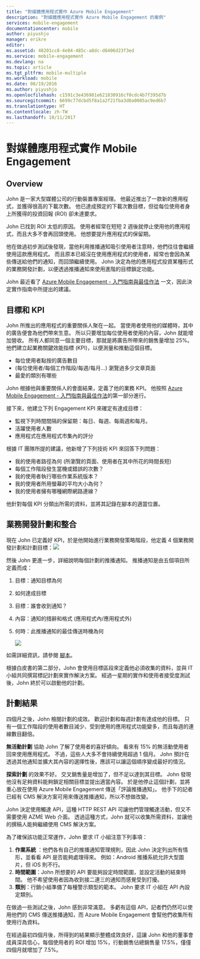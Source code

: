 ```yaml
---
title: "對媒體應用程式實作 Azure Mobile Engagement"
description: "對媒體應用程式實作 Azure Mobile Engagement 的案例"
services: mobile-engagement
documentationcenter: mobile
author: piyushjo
manager: erikre
editor: 
ms.assetid: 48201cc8-4e04-485c-a8dc-d6406d23f3ed
ms.service: mobile-engagement
ms.devlang: na
ms.topic: article
ms.tgt_pltfrm: mobile-multiple
ms.workload: mobile
ms.date: 08/19/2016
ms.author: piyushjo
ms.openlocfilehash: c1591c3e436981e621830916cf0cdc4b7f395d7b
ms.sourcegitcommit: 6699c77dcbd5f8a1a2f21fba3d0a0005ac9ed6b7
ms.translationtype: HT
ms.contentlocale: zh-TW
ms.lasthandoff: 10/11/2017
---
```

# <a name="implement-mobile-engagement-with-media-app"></a>對媒體應用程式實作 Mobile Engagement
## <a name="overview"></a>Overview
John 是一家大型媒體公司的行動裝置專案經理。 他最近推出了一款新的應用程式，並獲得很高的下載次數。 他已達成預定的下載次數目標，但從每位使用者身上所獲得的投資回報 (ROI) 卻未達要求。 

John 已找到 ROI 太低的原因。 使用者經常在短短 2 週後就停止使用他的應用程式，而且大多不會再回頭使用。 他想要提升應用程式的保留期。

他在做過初步測試後發現，當他利用推播通知吸引使用者注意時，他們往往會繼續使用這款應用程式。 而且原本已經沒在使用應用程式的使用者，經常也會因為某些傳送給他們的通知，而回頭繼續使用。 John 決定為他的應用程式投資某種形式的業務開發計劃，以便透過推播通知來使用進階的目標鎖定功能。

John 最近看了 [Azure Mobile Engagement - 入門指南與最佳作法](mobile-engagement-getting-started-best-practices.md) 一文，因此決定實作指南中所提出的建議。

## <a name="objectives-and-kpis"></a>目標和 KPI
John 所推出的應用程式的重要關係人聚在一起。 當使用者使用他的媒體時，其中的廣告便會為他們帶來生意。 所以只要增加每位使用者使用的內容，John 就能增加營收。 所有人都同意一個主要目標，那就是將廣告所帶來的銷售量增加 25%。 他們建立起業務關鍵效能指標 (KPI)，以便測量和推動這個目標。

* 每位使用者點按的廣告數目
* (每位使用者/每個工作階段/每週/每月...) 瀏覽過多少文章頁面
* 最愛的類別有哪些

John 根據他與重要關係人的會面結果，定義了他的業務 KPI。 他按照 [Azure Mobile Engagement - 入門指南與最佳作法](mobile-engagement-getting-started-best-practices.md)的第一部分進行。 

接下來，他建立下列 Engagement KPI 來確定有達成目標：

* 監視下列時間間隔的保留期：每日、每週、每兩週和每月。
* 活躍使用者人數
* 應用程式在應用程式市集內的評分

根據 IT 團隊所提的建議，他新增了下列技術 KPI 來回答下列問題：

* 我的使用者路徑為何 (所瀏覽的頁面、使用者在其中所花的時間長短)
* 每個工作階段發生當機或錯誤的次數？
* 我的使用者執行哪些作業系統版本？
* 我的使用者所用螢幕的平均大小為何？
* 我的使用者擁有哪種網際網路連線？

他針對每個 KPI 分類出所需的資料，並將其記錄在腳本的適當位置。

## <a name="engagement-program-and-integration"></a>業務開發計劃和整合
現在 John 已定義好 KPI，於是他開始進行業務開發策略階段，他定義 4 個業務開發計劃和計劃目標：![][1]

然後 John 更進一步，詳細說明每個計劃的推播通知。 推播通知是由五個項目所定義而成：

1. 目標：通知目標為何
2. 如何達成目標
3. 目標：誰會收到通知？
4. 內容：通知的措辭和格式 (應用程式內/應用程式外)
5. 何時：此推播通知的最佳傳送時機為何
   
    ![][2]

如需詳細資訊，請參閱 [腳本](https://github.com/Azure/azure-mobile-engagement-samples/tree/master/Playbooks)。

根據白皮書的第二部分，John 會使用目標區段來定義他必須收集的資料，並與 IT 小組共同撰寫標記計劃來實作解決方案。 經過一星期的實作和使用者接受度測試後，John 終於可以啟動他的計劃。

## <a name="program-results"></a>計劃結果
四個月之後，John 檢閱計劃的成效。 歡迎計劃和每週計劃有達成他的目標。 只有一個工作階段的使用者數目減少、受到使用的應用程式功能變多，而且每週的連線數目翻倍。

**無活動計劃** 協助 John 了解了使用者的喜好傾向。 看來有 15% 的無活動使用者回來使用應用程式。 不過，這些人大多不會持續使用超過 1 個月。 John 預計在透過其他通知並擴大其內容的選擇性後，應該可以讓這個順序變成最好的情況。

**探索計劃** 的效果不好。 交叉銷售量是增加了，但不足以達到其目標。 John 發現他沒有足夠資料能夠鎖定相關目標並提出適當內容。 於是他停止這個計劃，並將重心放在使用 Azure Mobile Engagement 傳送「評論推播通知」。 他手下的記者已經有 CMS 解決方案可用來傳送推播通知，所以不想做改變。

John 決定使用觸達 API，這種 HTTP REST API 可讓他們管理觸達活動，但又不需要使用 AZME Web 介面。 透過這種方式，John 就可以收集所需資料，並讓他的撰稿人能夠繼續使用 CMS 解決方案。

為了確保該功能正常運作，John 要求 IT 小組注意下列事項：

1. **作業系統** ：他們各有自己的推播通知管理規則，因此 John 決定列出所有情形，並看看 API 是否能夠處理得來。
   例如：Android 推播系統允許大型圖片，但 iOS 則不行。
2. **時間範圍**：John 所想要的 API 要能夠設定時間範圍，並設定活動的結束時間。 他不希望使用者因為收到接二連三的通知而感覺受到打擾。
3. **類別**：行銷小組準備了每種警示類型的範本。 John 要求 IT 小組在 API 內設定類別。

在做過一些測試之後，John 感到非常滿意。 多虧有這個 API，記者們仍然可以使用他們的 CMS 傳送推播通知，而 Azure Mobile Engagement 會幫他們收集所有使用行為資料。

在經過最初四個月後，所得到的結果顯示整體成效良好，這讓 John 和他的董事會成員深具信心，每個使用者的 ROI 增加 15%，行動銷售佔總銷售量 17.5%，僅僅四個月就增加了 7.5%。

<!--Image references-->
[1]: ./media/mobile-engagement-media-scenario/engagement-strategy.png
[2]: ./media/mobile-engagement-media-scenario/push-scenarios.png

<!--Link references-->
[Media Playbook link]: https://github.com/Azure/azure-mobile-engagement-samples/tree/master/Playbooks
